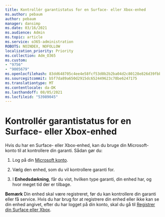 ```yaml
---
title: Kontrollér garantistatus for en Surface- eller Xbox-enhed
ms.author: pebaum
author: pebaum
manager: dansimp
ms.date: 03/16/2021
ms.audience: Admin
ms.topic: article
ms.service: o365-administration
ROBOTS: NOINDEX, NOFOLLOW
localization_priority: Priority
ms.collection: Adm_O365
ms.custom:
- "9756"
- "9005679"
ms.openlocfilehash: 83dd648705c4ee4e58fcf53d0b2b2ba04d2c80128e826d39fbb2061eb547f63e
ms.sourcegitcommit: b5f7da89a650d2915dc652449623c78be6247175
ms.translationtype: MT
ms.contentlocale: da-DK
ms.lasthandoff: 08/05/2021
ms.locfileid: "53989045"
---
```

# <a name="check-the-warranty-status-for-a-surface-or-xbox-device"></a>Kontrollér garantistatus for en Surface- eller Xbox-enhed

Hvis du har en Surface- eller Xbox-enhed, kan du bruge din Microsoft-konto til at kontrollere din garanti. Sådan gør du:

1. Log på din [Microsoft konto](https://account.microsoft.com/devices/). 

1. Vælg den enhed, som du vil kontrollere garanti for.

1. I **Enhedsdækning**, får du vist, hvilken type garanti, din enhed har, og hvor meget tid der er tilbage.

**Bemærk** Din enhed skal være registreret, før du kan kontrollere din garanti eller få service. Hvis du har brug for at registrere din enhed eller ikke kan se din enhed angivet, efter du har logget på din konto, skal du gå til [Registrer din Surface eller Xbox](https://support.microsoft.com/surface/register-your-surface-or-xbox-fd7d73f8-b0e6-c9fa-e83b-0b64652e2376).
